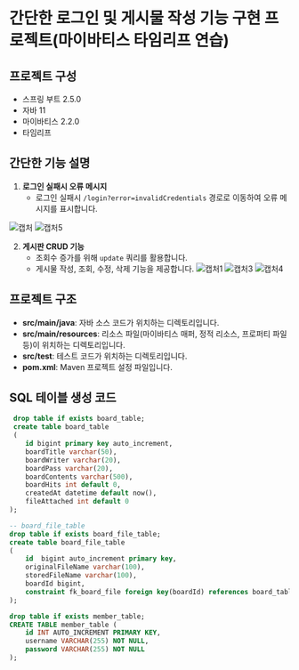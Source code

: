 # 간단한 로그인 및 게시물 작성 기능 구현 프로젝트(마이바티스 타임리프 연습)

## 프로젝트 구성
- 스프링 부트 2.5.0
- 자바 11
- 마이바티스 2.2.0
- 타임리프

## 간단한 기능 설명

1. **로그인 실패시 오류 메시지**
   - 로그인 실패시 `/login?error=invalidCredentials` 경로로 이동하여 오류 메시지를 표시합니다.

![캡처](https://github.com/sonincheon/BoardPractice/assets/142462485/4f7089f0-080b-4594-8655-bb699347114d)
![캡처5](https://github.com/sonincheon/BoardPractice/assets/142462485/fcd2e272-43be-4db3-95b2-5228f9dcbf1d)

2. **게시판 CRUD 기능**
   - 조회수 증가를 위해 `update` 쿼리를 활용합니다.
   - 게시물 작성, 조회, 수정, 삭제 기능을 제공합니다.
![캡처1](https://github.com/sonincheon/BoardPractice/assets/142462485/0763ab81-431f-4cfa-a912-0216a8dc7547)
![캡처3](https://github.com/sonincheon/BoardPractice/assets/142462485/5012524c-c510-4791-bd48-c834d156b003)
![캡처4](https://github.com/sonincheon/BoardPractice/assets/142462485/959b13b0-199a-4085-a9cd-d5dfc0e0bcd0)
## 프로젝트 구조

- **src/main/java**: 자바 소스 코드가 위치하는 디렉토리입니다.
- **src/main/resources**: 리소스 파일(마이바티스 매퍼, 정적 리소스, 프로퍼티 파일 등)이 위치하는 디렉토리입니다.
- **src/test**: 테스트 코드가 위치하는 디렉토리입니다.
- **pom.xml**: Maven 프로젝트 설정 파일입니다.

## SQL 테이블 생성 코드

```sql
 drop table if exists board_table;
 create table board_table
 (
	id bigint primary key auto_increment,
    boardTitle varchar(50),
    boardWriter varchar(20),
    boardPass varchar(20),
    boardContents varchar(500),
    boardHits int default 0,
    createdAt datetime default now(), 
    fileAttached int default 0
);

-- board_file_table
drop table if exists board_file_table;
create table board_file_table
(
    id	bigint auto_increment primary key,
    originalFileName varchar(100),
    storedFileName varchar(100),
    boardId bigint,
    constraint fk_board_file foreign key(boardId) references board_table(id) on delete cascade
);

drop table if exists member_table;
CREATE TABLE member_table (
    id INT AUTO_INCREMENT PRIMARY KEY,
    username VARCHAR(255) NOT NULL,
    password VARCHAR(255) NOT NULL
);
